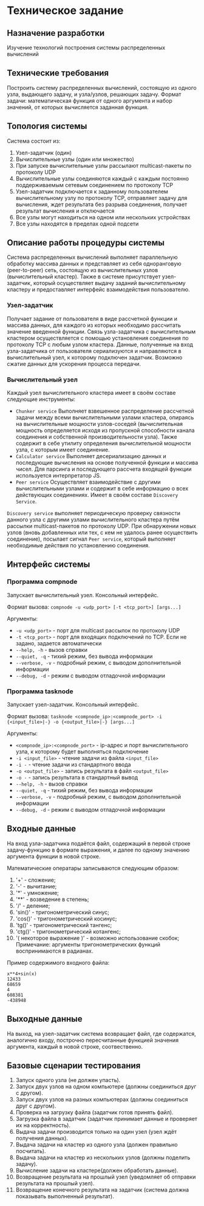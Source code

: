 # Техническое задание

## Назначение разработки
Изучение технологий построения системы распределенных вычислений

## Технические требования
Построить систему распределенных вычислений, состоящую из одного узла, выдающего задачу, и узла/узлов, решающих задачу. Формат задачи: математическая функция от одного аргумента и набор значений, от которых вычисляется заданная функция.

## Топология системы

Система состоит из:

1. Узел-задатчик (один)
1. Вычислительные узлы (один или множество)
1. При запуске вычислительные узлы рассылают multicast-пакеты по протоколу UDP
1. Вычислительные узлы соединяются каждый с каждым постоянно поддерживаемым сетевым соединением по протоколу TCP
1. Узел-задатчик подключается к заданному пользователем вычислительному узлу по протоколу TCP, отправляет задачу для вычисления, ждет результата без разрыва соединения, получает результат вычисления и отключается
1. Все узлы могут находиться на одном или нескольких устройствах
1. Все узлы находятся в пределах одной подсети

## Описание работы процедуры системы

Система распределенных вычислений выполняет параллельную обработку массива данных и представляет из себя одноранговую (peer-to-peer) сеть, состоящую из вычислительных узлов (вычислительный кластер). Также в системе присутствует узел-задатчик, который осуществляет выдачу заданий вычислительному кластеру и предоставляет интерфейс взаимодействия пользователю.

### Узел-задатчик

Получает задание от пользователя в виде рассчетной функции и массива данных, для каждого из которых необходимо рассчитать значение введенной функции. Связь узла-задатчика с вычислительным кластером осуществляется с помощью установления соединения по протоколу TCP с любым узлом кластера. Данные, полученные на вход узла-задатчика от пользователя сериализуются и направляются в вычислительный узел, к которому подключен задатчик. Возможно сжатие данных для ускорения процесса передачи.

### Вычислительный узел

Каждый узел вычислительного кластера имеет в своём составе следующие инструменты:
+ `Chunker service`
Выполняет взвешенное распределение рассчетной задачи между всеми вычислительными узлами кластера, опираясь на вычислительные мощности узлов-соседей (вычислительная мощность определяется исходя из пропускной способности канала соединения и собственной производительности узла). Также содержит в себе утилиту определения вычислительной мощности узла, с которым имеет соединение.
+ `Calculator service`
Выполняет десериализацию данных и последующие вычисления на основе полученной функции и массива чисел. Для парсинга и последующего рассчета входящей функции используется интерпретатор JS.
+ `Peer service`
Осуществляет взаимодействие с другими вычислительными узлами и содержит в себе информацию о всех действующих соединениях. Имеет в своём составе `Discovery Service`.

`Discovery service` выполняет периодическую проверку связности данного узла с другими узлами вычислительного кластера путём рассылки multicast-пакетов по протоколу UDP. При обнаружении новых узлов (вновь добавленных или тех, с кем не удалось ранее осуществить соединение), посылает сигнал `Peer service`, который выполняет необходимые действия по установлению соединения.

## Интерфейс системы

### Программа **compnode**

Запускает вычислительный узел. Консольный интерфейс.

Формат вызова: `compnode -u <udp_port> [-t <tcp_port>] [args...]`

Аргументы:
- `-u <udp_port>` - порт для multicast рассылок по протоколу UDP
- `-t <tcp_port>` - порт для входящих подключений по TCP. Если не задано, задается автоматически
- `--help, -h` - вызов справки
- `--quiet, -q` - тихий режим, без вывода информации
- `--verbose, -v` - подробный режим, с выводом дополнительной информации
- `--debug, -d` - режим с выводом отладочной информации

### Программа **tasknode**

Запускает узел-задатчик. Консольный интерфейс.

Формат вызова: `tasknode <compnode_ip>:<compnode_port> -i {<input_file>|-} -o {<output_file>|-} [args...]`

Аргументы:
- `<compnode_ip>:<compnode_port>` - ip-адрес и порт вычислительного узла, к которому будет выполняться подключение
- `-i <input_file>` - чтение задачи из файла `<input_file>`
- `-i -` - чтение задачи из стандартного ввода
- `-o <output_file>` - запись результата в файл `<output_file>`
- `-o -` - запись результата в стандартный вывод
- `--help, -h` - вызов справки
- `--quiet, -q` - тихий режим, без вывода информации
- `--verbose, -v` - подробный режим, с выводом дополнительной информации
- `--debug, -d` - режим с выводом отладочной информации

## Входные данные

На вход узла-задатчика подаётся файл, содержащий в первой строке задачу-функцию в формате выражения, и далее по одному значению аргумента функции в новой строке.

Математические оператары записываются следующим образом:
1. '+' - сложение;
2. '-' - вычитание;
3. '*' - умножение;
4. '**' - возведение в степень;
5. '/' - деление;
6. 'sin()' - тригонометрический синус;
7. 'cos()' - тригонометрический косинус;
8. 'tg()' - тригонометрический тангенс;
9. 'ctg()' - тригонометрический котангенс;
10. '( некоторое выражение )' - возможно использование скобок;
Примечание: аргументы тригонометрических функций воспринимаются в радианах.

Пример содержимого входного файла:
```
x**4+sin(x)
12433
68659
4
608381
-438948
```

## Выходные данные

На выход, на узел-задатчик система возвращает файл, где содержатся, аналогично входу, построчно пересчитанные функцией значения аргумента, каждый в новой строке, соотвественно.

## Базовые сценарии тестирования

1. Запуск одного узла (не должен упасть).
2. Запуск двух узлов на одном компьютере (должны соединиться друг с другом).
3. Запуск двух узлов на разных компьютерах (должны соединиться друг с другом).
4. Проверка на загрузку файла (задатчик готов принять файл).
6. Загрузка файла в задатчик (задатчик принимает данные и проверяет их на корректность).
7. Выдача задачи производится только на один узел (узел ждёт получения данных).
8. Выдача задачи на кластер из одного узла (должен правильно посчитать).
9. Выдача задачи на кластер из нескольких узлов (должны поделить задачу).
10. Вычисление задачи на кластере(должен обработать данные).
11. Возвращение результата на прошлый узел (уведомляет об отправки результата на прошлый узел).
12. Возвращение конечного результата на задатчик (система должна показывать выполненный результат).

